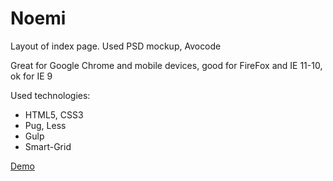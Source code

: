 # Noemi

Layout of index page. Used PSD mockup, Avocode

Great for Google Chrome and mobile devices, good for FireFox and IE 11-10, ok for IE 9 

Used technologies:

* HTML5, CSS3
* Pug, Less
* Gulp
* Smart-Grid 

[Demo]( https://grant-inna.github.io/Noemi/)
